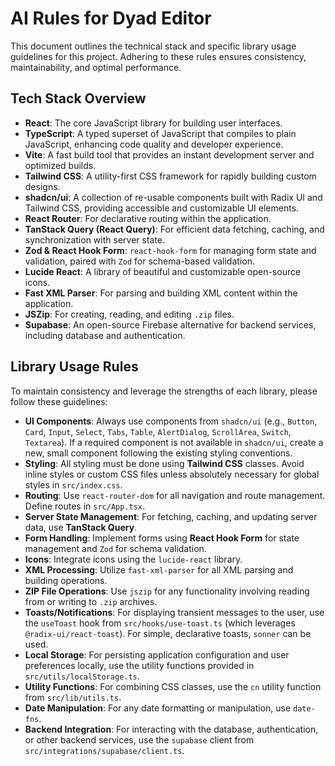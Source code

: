 # AI Rules for Dyad Editor

This document outlines the technical stack and specific library usage guidelines for this project. Adhering to these rules ensures consistency, maintainability, and optimal performance.

## Tech Stack Overview

*   **React**: The core JavaScript library for building user interfaces.
*   **TypeScript**: A typed superset of JavaScript that compiles to plain JavaScript, enhancing code quality and developer experience.
*   **Vite**: A fast build tool that provides an instant development server and optimized builds.
*   **Tailwind CSS**: A utility-first CSS framework for rapidly building custom designs.
*   **shadcn/ui**: A collection of re-usable components built with Radix UI and Tailwind CSS, providing accessible and customizable UI elements.
*   **React Router**: For declarative routing within the application.
*   **TanStack Query (React Query)**: For efficient data fetching, caching, and synchronization with server state.
*   **Zod & React Hook Form**: `react-hook-form` for managing form state and validation, paired with `Zod` for schema-based validation.
*   **Lucide React**: A library of beautiful and customizable open-source icons.
*   **Fast XML Parser**: For parsing and building XML content within the application.
*   **JSZip**: For creating, reading, and editing `.zip` files.
*   **Supabase**: An open-source Firebase alternative for backend services, including database and authentication.

## Library Usage Rules

To maintain consistency and leverage the strengths of each library, please follow these guidelines:

*   **UI Components**: Always use components from `shadcn/ui` (e.g., `Button`, `Card`, `Input`, `Select`, `Tabs`, `Table`, `AlertDialog`, `ScrollArea`, `Switch`, `Textarea`). If a required component is not available in `shadcn/ui`, create a new, small component following the existing styling conventions.
*   **Styling**: All styling must be done using **Tailwind CSS** classes. Avoid inline styles or custom CSS files unless absolutely necessary for global styles in `src/index.css`.
*   **Routing**: Use `react-router-dom` for all navigation and route management. Define routes in `src/App.tsx`.
*   **Server State Management**: For fetching, caching, and updating server data, use **TanStack Query**.
*   **Form Handling**: Implement forms using **React Hook Form** for state management and `Zod` for schema validation.
*   **Icons**: Integrate icons using the `lucide-react` library.
*   **XML Processing**: Utilize `fast-xml-parser` for all XML parsing and building operations.
*   **ZIP File Operations**: Use `jszip` for any functionality involving reading from or writing to `.zip` archives.
*   **Toasts/Notifications**: For displaying transient messages to the user, use the `useToast` hook from `src/hooks/use-toast.ts` (which leverages `@radix-ui/react-toast`). For simple, declarative toasts, `sonner` can be used.
*   **Local Storage**: For persisting application configuration and user preferences locally, use the utility functions provided in `src/utils/localStorage.ts`.
*   **Utility Functions**: For combining CSS classes, use the `cn` utility function from `src/lib/utils.ts`.
*   **Date Manipulation**: For any date formatting or manipulation, use `date-fns`.
*   **Backend Integration**: For interacting with the database, authentication, or other backend services, use the `supabase` client from `src/integrations/supabase/client.ts`.